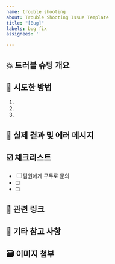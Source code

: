```yaml
---
name: trouble shooting
about: Trouble Shooting Issue Template
title: "[Bug]"
labels: bug fix
assignees: ''

---
```


## 💥 트러블 슈팅 개요
<!-- 어떤 문제가 발생했는지 설명해주세요 -->


## 🧐 시도한 방법
<!-- 문제 해결을 위해 시도해본 방법들을 순서대로 작성해주세요 -->
1. 
2. 
3. 

## 🚨 실제 결과 및 에러 메시지
<!-- 시도한 방법에 대한 실제 결과와 발생한 에러 메시지를 작성해주세요 -->


## ☑️ 체크리스트
- [ ] 팀원에게 구두로 문의
- [ ] 
- [ ] 

## 🔗 관련 링크
<!-- 참고한 문서, 블로그, 외부 링크 등을 공유해주세요 -->


## 💬 기타 참고 사항
<!-- 문제 해결에 도움이 될 만한 추가 정보를 작성해주세요 -->


## 🗃 이미지 첨부
<!-- 문제 상황을 보여주는 스크린샷 등을 첨부해주세요 -->
